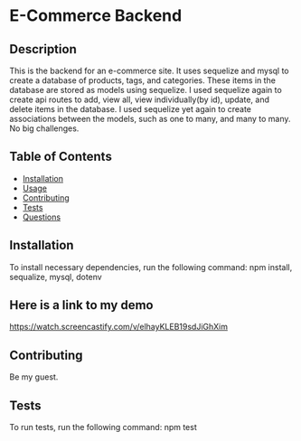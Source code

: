 # E-Commerce Backend

## Description
This is the backend for an e-commerce site. It uses sequelize and mysql to create a database of products, tags, and categories. These items in the database are stored as models using sequelize.  I used sequelize again to create api routes to add, view all, view individually(by id), update, and delete items in the database. I used sequelize yet again to create associations between the models, such as one to many, and many to many. No big challenges.

## Table of Contents
* [Installation](#installation)
* [Usage](#usage)
* [Contributing](#contributing)
* [Tests](#tests)
* [Questions](#questions)

## Installation
To install necessary dependencies, run the following command:
npm install, sequalize, mysql, dotenv

## Here is a link to my demo
https://watch.screencastify.com/v/elhayKLEB19sdJiGhXim

## Contributing
Be my guest.

## Tests
To run tests, run the following command: 
npm test